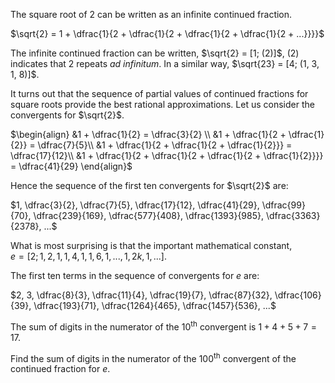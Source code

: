 The square root of 2 can be written as an infinite continued fraction.

$\sqrt{2} = 1 + \dfrac{1}{2 + \dfrac{1}{2 + \dfrac{1}{2 + \dfrac{1}{2 + ...}}}}$

The infinite continued fraction can be written, $\sqrt{2} = [1; (2)]$,
$(2)$ indicates that 2 repeats *ad infinitum*. In a similar way,
$\sqrt{23} = [4; (1, 3, 1, 8)]$.

It turns out that the sequence of partial values of continued fractions
for square roots provide the best rational approximations. Let us
consider the convergents for $\sqrt{2}$.

$\begin{align} &1 + \dfrac{1}{2} = \dfrac{3}{2} \\ &1 + \dfrac{1}{2 + \dfrac{1}{2}} = \dfrac{7}{5}\\ &1 + \dfrac{1}{2 + \dfrac{1}{2 + \dfrac{1}{2}}} = \dfrac{17}{12}\\ &1 + \dfrac{1}{2 + \dfrac{1}{2 + \dfrac{1}{2 + \dfrac{1}{2}}}} = \dfrac{41}{29} \end{align}$

Hence the sequence of the first ten convergents for $\sqrt{2}$ are:

$1, \dfrac{3}{2}, \dfrac{7}{5}, \dfrac{17}{12}, \dfrac{41}{29}, \dfrac{99}{70}, \dfrac{239}{169}, \dfrac{577}{408}, \dfrac{1393}{985}, \dfrac{3363}{2378}, ...$

What is most surprising is that the important mathematical constant,  
$e = [2; 1, 2, 1, 1, 4, 1, 1, 6, 1, ... , 1, 2k, 1, ...]$.

The first ten terms in the sequence of convergents for *e* are:

$2, 3, \dfrac{8}{3}, \dfrac{11}{4}, \dfrac{19}{7}, \dfrac{87}{32}, \dfrac{106}{39}, \dfrac{193}{71}, \dfrac{1264}{465}, \dfrac{1457}{536}, ...$

The sum of digits in the numerator of the 10<sup>th</sup> convergent is
$1 + 4 + 5 + 7 = 17$.

Find the sum of digits in the numerator of the 100<sup>th</sup>
convergent of the continued fraction for $e$.
